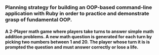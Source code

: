  ### Planning strategy for building an OOP-based command-line application with Ruby in order to practice and demonstrate grasp of fundamental OOP.


 
 #### A 2-Player math game where players take turns to answer simple math addition problems. A new math question is generated for each turn by picking two numbers between 1 and 20. The player whose turn it is is prompted the question and must answer correctly or lose a life.
